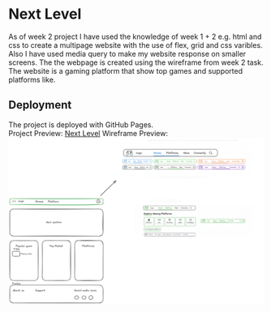 # Next Level

As of week 2 project I have used the knowledge of week 1 + 2 e.g. html and css to create a multipage website with the use of flex, grid and css varibles. Also I have used media query to make my website response on smaller screens. The the webpage is created using the wireframe from week 2 task.
The website is a gaming platform that show top games and supported platforms like.

## Deployment

The project is deployed with GitHub Pages.  
Project Preview: [Next Level](https://alexraju01.github.io/multi-page-responsive-website/)
Wireframe Preview: ![WireFrame](assets/images/wireframe.png)
